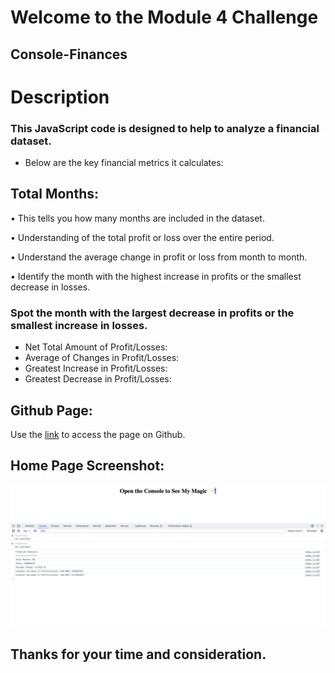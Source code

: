 # Welcome to the Module 4 Challenge
## Console-Finances

# Description

 ### This JavaScript code is designed to help to analyze a financial dataset. 
 
* Below are the key financial metrics it calculates:

## Total Months:

• This tells you how many months are included in the dataset.

• Understanding of the total profit or loss over the entire period.

• Understand the average change in profit or loss from month to month.

• Identify the month with the highest increase in profits or the smallest decrease in losses.

 ### Spot the month with the largest decrease in profits or the smallest increase in losses.

- Net Total Amount of Profit/Losses:
- Average of Changes in Profit/Losses:
- Greatest Increase in Profit/Losses:
- Greatest Decrease in Profit/Losses:

## Github Page:
Use the [link](https://github.com/SamiraBalayoglu/Console-FInances) to access the page on Github. 

## Home Page Screenshot:
![Home page view](Homepage-screenshot.png)

## Thanks for your time and consideration. 